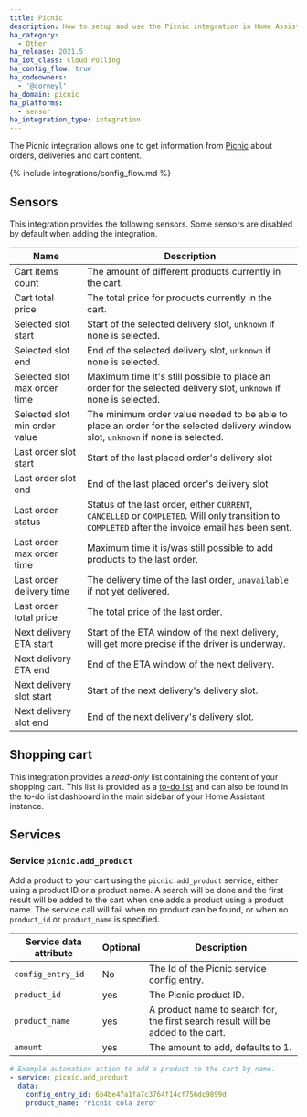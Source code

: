 ```yaml
---
title: Picnic
description: How to setup and use the Picnic integration in Home Assistant.
ha_category:
  - Other
ha_release: 2021.5
ha_iot_class: Cloud Polling
ha_config_flow: true
ha_codeowners:
  - '@corneyl'
ha_domain: picnic
ha_platforms:
  - sensor
ha_integration_type: integration
---
```


The Picnic integration allows one to get information from [Picnic](https://picnic.app) about orders, deliveries and cart content.

{% include integrations/config_flow.md %}

## Sensors

This integration provides the following sensors. Some sensors are disabled by default when adding the integration.

| Name                           | Description                                                                                                                                         |
| ------------------------------ | --------------------------------------------------------------------------------------------------------------------------------------------------- |
| Cart items count               | The amount of different products currently in the cart.                                                                                             |
| Cart total price               | The total price for products currently in the cart.                                                                                                 |
| Selected slot start            | Start of the selected delivery slot, `unknown` if none is selected.                                                                             |
| Selected slot end              | End of the selected delivery slot, `unknown` if none is selected.                                                                               |
| Selected slot max order time   | Maximum time it's still possible to place an order for the selected delivery slot, `unknown` if none is selected.                               |
| Selected slot min order value  | The minimum order value needed to be able to place an order for the selected delivery window slot, `unknown` if none is selected.               |
| Last order slot start          | Start of the last placed order's delivery slot                                                                                                      |
| Last order slot end            | End of the last placed order's delivery slot                                                                                                        |
| Last order status              | Status of the last order, either `CURRENT`, `CANCELLED` or `COMPLETED`. Will only transition to `COMPLETED` after the invoice email has been sent.  |
| Last order max order time      | Maximum time it is/was still possible to add products to the last order. |
| Last order delivery time       | The delivery time of the last order, `unavailable` if not yet delivered. |
| Last order total price         | The total price of the last order. |
| Next delivery ETA start        | Start of the ETA window of the next delivery, will get more precise if the driver is underway. |
| Next delivery ETA end          | End of the ETA window of the next delivery. |
| Next delivery slot start       | Start of the next delivery's delivery slot. |
| Next delivery slot end         | End of the next delivery's delivery slot. |

## Shopping cart

This integration provides a _read-only_ list containing the content of your shopping cart. This list is provided as a [to-do list](https://rc.home-assistant.io/integrations/todo/) and can also be found in the to-do list dashboard in the main sidebar of your Home Assistant instance. 

## Services

### Service `picnic.add_product`

Add a product to your cart using the `picnic.add_product` service, either using a product ID or a product name.
A search will be done and the first result will be added to the cart when one adds a product using a product name.
The service call will fail when no product can be found, or when no `product_id` or `product_name` is specified. 

| Service data attribute | Optional | Description                                                                      |
|------------------------|----------|----------------------------------------------------------------------------------|
| `config_entry_id`      | No       | The Id of the Picnic service config entry.                                       |
| `product_id`           | yes      | The Picnic product ID.                                                           |
| `product_name`         | yes      | A product name to search for, the first search result will be added to the cart. |
| `amount`               | yes      | The amount to add, defaults to 1.                                                |

```yaml
# Example automation action to add a product to the cart by name.
- service: picnic.add_product
  data:
    config_entry_id: 6b4be47a1fa7c3764f14cf756dc9899d
    product_name: "Picnic cola zero"
```
